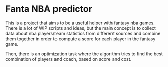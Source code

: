 # Fanta NBA predictor

This is a project that aims to be a useful helper with fantasy nba games. There is a lot of WIP scripts and ideas, but the main concept is to collect data about nba players/team statistics from different sources and combine them together in order to compute a score for each player in the fantasy game.

Then, there is an optimization task where the algorithm tries to find the best combination of players and coach, based on score and cost.


